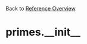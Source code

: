 
Back to [Reference Overview](https://github.com/pyrustic/primes/blob/master/docs/reference#README)

# primes.\_\_init\_\_



<br>


```python

```


